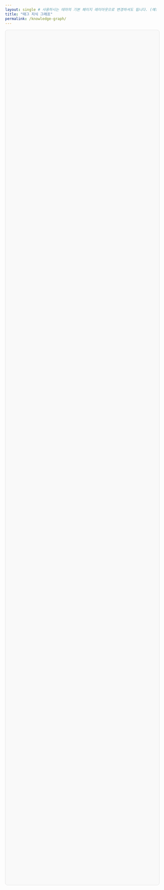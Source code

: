 ```yaml
---
layout: single # 사용하시는 테마의 기본 페이지 레이아웃으로 변경하셔도 됩니다. (예: page)
title: "태그 지식 그래프"
permalink: /knowledge-graph/
---
```


<div id="graph-container" style="width: 100%; height: 70vh; background-color: #f9f9f9; border: 1px solid #e1e1e1; border-radius: 8px;"></div>

<script type="text/javascript" src="https://unpkg.com/vis-network/standalone/umd/vis-network.min.js"></script>

<script type="text/javascript">
  document.addEventListener("DOMContentLoaded", function() {
    const container = document.getElementById('graph-container');

    // 그래프의 모양, 물리 효과 등 옵션을 설정합니다.
    const options = {
      nodes: {
        shape: 'dot',
        borderWidth: 2,
        font: { size: 16 },
        scaling: {
          min: 10,
          max: 40,
          label: { enabled: true, min: 14, max: 22 }
        }
      },
      edges: {
        width: 0.5,
        color: { inherit: 'from' },
        smooth: { type: 'continuous' }
      },
      physics: {
        enabled: true,
        solver: 'forceAtlas2Based',
        forceAtlas2Based: {
          gravitationalConstant: -70,
          centralGravity: 0.01,
          springLength: 200,
          springConstant: 0.09
        }
      },
      interaction: {
        hover: true, 
        tooltipDelay: 200
      }
    };

    // 1단계에서 만든 graph-data.json 파일을 불러옵니다.
    fetch('/graph-data.json')
      .then(response => response.json())
      .then(data => {
        // 마지막 빈 edge 객체 제거
        data.edges = data.edges.filter(edge => edge.from);

        const graphData = {
            nodes: new vis.DataSet(data.nodes),
            edges: new vis.DataSet(data.edges)
        };

        // 네트워크(그래프)를 생성하고 화면에 그립니다.
        const network = new vis.Network(container, graphData, options);

        // 노드를 클릭하면 해당 태그 페이지로 이동하는 이벤트
        network.on("click", function (params) {
          if (params.nodes.length > 0) {
            const clickedNodeId = params.nodes[0];
            // 블로그의 태그 URL 구조에 맞게 수정하세요. (보통 /tags/#태그명 형식입니다)
            window.open(`/tags/#${clickedNodeId}`, '_blank');
          }
        });
      })
      .catch(error => console.error('그래프 데이터를 불러오는 중 오류 발생:', error));
  });
</script>
